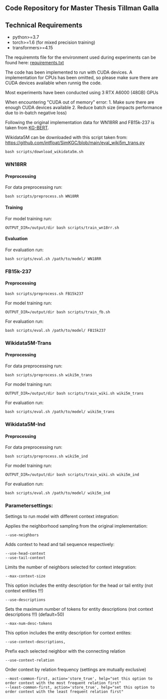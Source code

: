## Code Repository for Master Thesis Tillman Galla

## Technical Requirements
* python>=3.7
* torch>=1.6 (for mixed precision training)
* transformers>=4.15


The requiremnts file for the environment used during experiments can be found here: [requirements.txt](requirements.txt)



The code has been implemented to run with CUDA devices. A implementation for CPUs has been omitted, so please make sure there are 
CUDA devices available when runnig the code.

Most experiments have been conducted using 3 RTX A6000 (48GB) GPUs

When encountering "CUDA out of memory" error:
    1. Make sure there are enough CUDA devices available
    2. Reduce batch size (impacts performance due to in-batch negative loss)

Following the original implementation data for WN18RR and FB15k-237 is taken from [KG-BERT](https://github.com/yao8839836/kg-bert).


Wikidata5M can be downloaded with this script taken from: https://github.com/intfloat/SimKGC/blob/main/eval_wiki5m_trans.py

```
bash scripts/download_wikidata5m.sh
```

### WN18RR

#### Preprocessing

For data preprocessing run:
```
bash scripts/preprocess.sh WN18RR
```

#### Training

For model training run:
```
OUTPUT_DIR=/output/dir bash scripts/train_wn18rr.sh 
```

#### Evaluation

For evaluation run:
```
bash scripts/eval.sh /path/to/model/ WN18RR 
```


### FB15k-237

#### Preprocessing

```
bash scripts/preprocess.sh FB15k237
```

For model training run:
```
OUTPUT_DIR=/output/dir bash scripts/train_fb.sh
```


For evaluation run:
```
bash scripts/eval.sh /path/to/model/ FB15k237 
```


### Wikidata5M-Trans

#### Preprocessing

For data preprocessing run:
```
bash scripts/preprocess.sh wiki5m_trans
```

For model training run:
```
OUTPUT_DIR=/output/dir bash scripts/train_wiki.sh wiki5m_trans
```

For evaluation run:
```
bash scripts/eval.sh /path/to/model/ wiki5m_trans 
```

### Wikidata5M-Ind

#### Preprocessing

For data preprocessing run:
```
bash scripts/preprocess.sh wiki5m_ind
```

For model training run:
```
OUTPUT_DIR=/output/dir bash scripts/train_wiki.sh wiki5m_ind
```

For evaluation run:
```
bash scripts/eval.sh /path/to/model/ wiki5m_ind 
```


### Parametersettings:

Settings to run model with different context integration:


Applies the neighborhood sampling from the original implementation:
```
--use-neighbors
```

Adds context to head and tail sequence respectively:
```
--use-head-context
--use-tail-context
```


Limits the number of neighbors selected for context integration:
```
--max-context-size
```

This option includes the entity description for the head or tail entity (not context entities !!!)
```
--use-descriptions
```
Sets the maximum number of tokens for entity descriptions (not context descriptions !!!) (default=50)
```
--max-num-desc-tokens
```

This option includes the entity description for context entites:
```
--use-context-descriptions,
```

Prefix each selected neighbor with the connecting relation
```
--use-context-relation
```

Order context by relation frequency (settings are mutually exclusive)

```
--most-common-first, action='store_true', help="set this option to order context with the most frequent relation first"
--least-common-first, action='store_true', help="set this option to order context with the least frequent relation first"

```